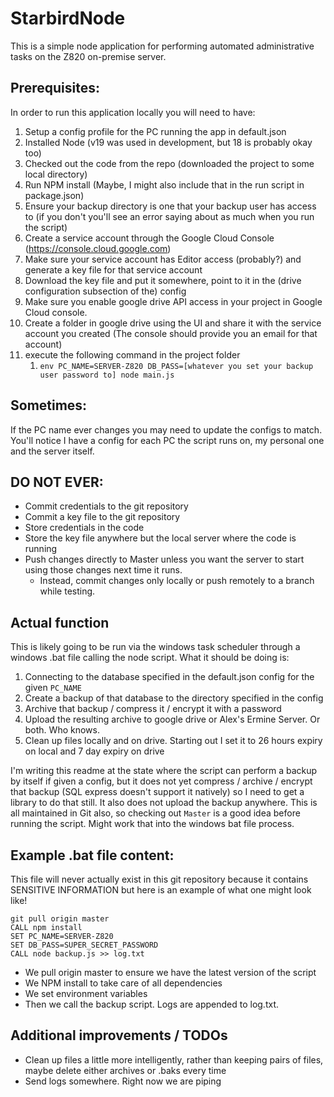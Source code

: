 # StarbirdNode

This is a simple node application for performing automated administrative tasks on the Z820 on-premise server.

## Prerequisites:
In order to run this application locally you will need to have:
1. Setup a config profile for the PC running the app in default.json
2. Installed Node (v19 was used in development, but 18 is probably okay too)
3. Checked out the code from the repo (downloaded the project to some local directory)
4. Run NPM install (Maybe, I might also include that in the run script in package.json)
5. Ensure your backup directory is one that your backup user has access to (if you don't you'll see an error saying 
about as much when you run the script)
6. Create a service account through the Google Cloud Console (https://console.cloud.google.com)
7. Make sure your service account has Editor access (probably?) and generate a key file for that service account
8. Download the key file and put it somewhere, point to it in the (drive configuration subsection of the) config
9. Make sure you enable google drive API access in your project in Google Cloud console.
10. Create a folder in google drive using the UI and share it with the service account you created (The console should 
provide you an email for that account)
11. execute the following command in the project folder 
    1. `env PC_NAME=SERVER-Z820 DB_PASS=[whatever you set your backup user password to] node main.js`

## Sometimes:
If the PC name ever changes you may need to update the configs to match. You'll notice I have a config for each PC the 
script runs on, my personal one and the server itself.

## DO NOT EVER:
* Commit credentials to the git repository
* Commit a key file to the git repository
* Store credentials in the code
* Store the key file anywhere but the local server where the code is running
* Push changes directly to Master unless you want the server to start using those changes next time it runs.
  * Instead, commit changes only locally or push remotely to a branch while testing.

## Actual function
This is likely going to be run via the windows task scheduler through a windows .bat file calling the
node script. What it should be doing is:
1. Connecting to the database specified in the default.json config for the given `PC_NAME`
2. Create a backup of that database to the directory specified in the config
3. Archive that backup / compress it / encrypt it with a password
4. Upload the resulting archive to google drive or Alex's Ermine Server. Or both. Who knows.
5. Clean up files locally and on drive. Starting out I set it to 26 hours expiry on local and 7 day expiry on drive

I'm writing this readme at the state where the script can perform a backup by itself if given a config, 
but it does not yet compress / archive / encrypt that backup (SQL express doesn't support it natively)
so I need to get a library to do that still. It also does not upload the backup anywhere. This is all
maintained in Git also, so checking out `Master` is a good idea before running the script. Might work
that into the windows bat file process.

## Example .bat file content:
This file will never actually exist in this git repository because it contains SENSITIVE INFORMATION but here is an 
example of what one might look like!
```BAT
git pull origin master
CALL npm install
SET PC_NAME=SERVER-Z820
SET DB_PASS=SUPER_SECRET_PASSWORD
CALL node backup.js >> log.txt
```
* We pull origin master to ensure we have the latest version of the script 
* We NPM install to take care of all dependencies 
* We set environment variables 
* Then we call the backup script. Logs are appended to log.txt.

## Additional improvements / TODOs
* Clean up files a little more intelligently, rather than keeping pairs of files, maybe delete either archives or .baks 
every time
* Send logs somewhere. Right now we are piping
